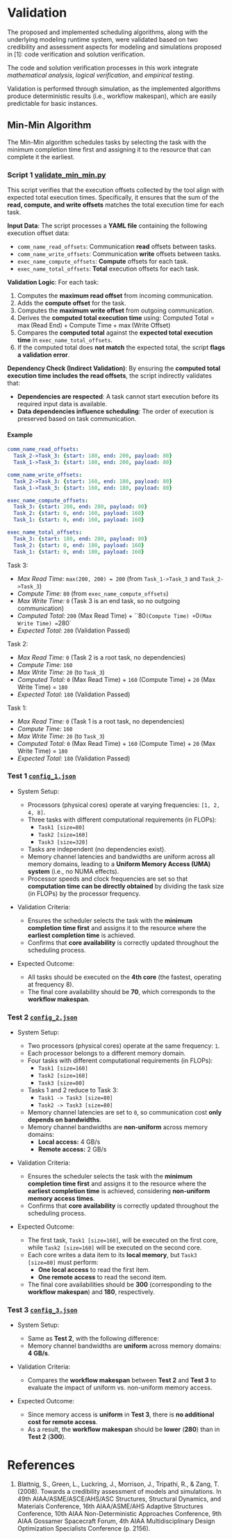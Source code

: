 # Validation

The proposed and implemented scheduling algorithms, along with the underlying modeling runtime system, were validated based on two credibility and assessment aspects for modeling and simulations proposed in [1]: code verification and solution verification.

The code and solution verification processes in this work integrate *mathematical analysis*, *logical verification*, and *empirical testing*.

Validation is performed through simulation, as the implemented algorithms produce deterministic results (i.e., workflow makespan), which are easily predictable for basic instances.

## Min-Min Algorithm 

The Min-Min algorithm schedules tasks by selecting the task with the minimum completion time first and assigning it to the resource that can complete it the earliest.

### Script 1 [validate_min_min.py](./validators/validate_min_min.py)

This script verifies that the execution offsets collected by the tool align with expected total execution times. Specifically, it ensures that the sum of the **read, compute, and write offsets** matches the total execution time for each task.  

**Input Data**: The script processes a **YAML file** containing the following execution offset data:  

- `comm_name_read_offsets`: Communication **read** offsets between tasks.  
- `comm_name_write_offsets`: Communication **write** offsets between tasks.  
- `exec_name_compute_offsets`: **Compute** offsets for each task.  
- `exec_name_total_offsets`: **Total** execution offsets for each task.  

**Validation Logic**: For each task:

1. Computes the **maximum read offset** from incoming communication.  
2. Adds the **compute offset** for the task.  
3. Computes the **maximum write offset** from outgoing communication.  
4. Derives the **computed total execution time** using: $\text{Computed Total} = \max(\text{Read End}) + \text{Compute Time} + \max(\text{Write Offset})$ 
5. Compares the **computed total** against the **expected total execution time** in `exec_name_total_offsets`.  
6. If the computed total does **not match** the expected total, the script **flags a validation error**.  

**Dependency Check (Indirect Validation)**: By ensuring the **computed total execution time includes the read offsets**, the script indirectly validates that:  
- **Dependencies are respected**: A task cannot start execution before its required input data is available.  
- **Data dependencies influence scheduling**: The order of execution is preserved based on task communication.  

#### Example

```yaml
comm_name_read_offsets:
  Task_2->Task_3: {start: 180, end: 200, payload: 80}
  Task_1->Task_3: {start: 180, end: 200, payload: 80}

comm_name_write_offsets:
  Task_2->Task_3: {start: 160, end: 180, payload: 80}
  Task_1->Task_3: {start: 160, end: 180, payload: 80}

exec_name_compute_offsets:
  Task_3: {start: 200, end: 280, payload: 80}
  Task_2: {start: 0, end: 160, payload: 160}
  Task_1: {start: 0, end: 160, payload: 160}

exec_name_total_offsets:
  Task_3: {start: 180, end: 280, payload: 80}
  Task_2: {start: 0, end: 180, payload: 160}
  Task_1: {start: 0, end: 180, payload: 160}
```

Task 3:
- *Max Read Time:* `max(200, 200) = 200` (from `Task_1->Task_3` and `Task_2->Task_3`)  
- *Compute Time:* `80` (from `exec_name_compute_offsets`)  
- *Max Write Time:* `0` (Task 3 is an end task, so no outgoing communication)  
- *Computed Total:* `200` (Max Read Time) + ``80` (Compute Time) + `0` (Max Write Time) = `280`
- *Expected Total:* `280` (Validation Passed)  

Task 2:
- *Max Read Time:* `0` (Task 2 is a root task, no dependencies)  
- *Compute Time:* `160`  
- *Max Write Time:* `20` (to `Task_3`)  
- *Computed Total:*  `0` (Max Read Time) + `160` (Compute Time) + `20` (Max Write Time) = `180`
- *Expected Total:* `180` (Validation Passed)  

Task 1:
- *Max Read Time:* `0` (Task 1 is a root task, no dependencies)  
- *Compute Time:* `160`  
- *Max Write Time:* `20` (to `Task_3`)  
- *Computed Total:*  `0` (Max Read Time) + `160` (Compute Time) + `20` (Max Write Time) = `180`
- *Expected Total:* `180` (Validation Passed)  

### Test 1 [`config_1.json`](./config/min_min_simulation/config_1.json)
   
* System Setup:  
  * Processors (physical cores) operate at varying frequencies: `[1, 2, 4, 8]`.  
  * Three tasks with different computational requirements (in FLOPs):  
    * `Task1 [size=80]`  
    * `Task2 [size=160]`  
    * `Task3 [size=320]`  
  * Tasks are independent (no dependencies exist).  
  * Memory channel latencies and bandwidths are uniform across all memory domains, leading to a **Uniform Memory Access (UMA) system** (i.e., no NUMA effects).  
  * Processor speeds and clock frequencies are set so that **computation time can be directly obtained** by dividing the task size (in FLOPs) by the processor frequency.  

* Validation Criteria:
  * Ensures the scheduler selects the task with the **minimum completion time first** and assigns it to the resource where the **earliest completion time** is achieved.  
  * Confirms that **core availability** is correctly updated throughout the scheduling process.  

* Expected Outcome: 
  * All tasks should be executed on the **4th core** (the fastest, operating at frequency 8).  
  * The final core availability should be **70**, which corresponds to the **workflow makespan**.

### Test 2 [`config_2.json`](./config/min_min_simulation/config_2.json)
 
* System Setup:  
  * Two processors (physical cores) operate at the same frequency: `1`.  
  * Each processor belongs to a different memory domain.  
  * Four tasks with different computational requirements (in FLOPs):  
    * `Task1 [size=160]`  
    * `Task2 [size=160]`  
    * `Task3 [size=80]`  
  * Tasks 1 and 2 reduce to Task 3:  
    * `Task1 -> Task3 [size=80]`  
    * `Task2 -> Task3 [size=80]`  
  * Memory channel latencies are set to `0`, so communication cost **only depends on bandwidths**.  
  * Memory channel bandwidths are **non-uniform** across memory domains:  
    * **Local access:** 4 GB/s  
    * **Remote access:** 2 GB/s  

* Validation Criteria:  
  * Ensures the scheduler selects the task with the **minimum completion time first** and assigns it to the resource where the **earliest completion time** is achieved, considering **non-uniform memory access times**.  
  * Confirms that **core availability** is correctly updated throughout the scheduling process.  

* Expected Outcome: 
  * The first task, `Task1 [size=160]`, will be executed on the first core, while `Task2 [size=160]` will be executed on the second core.  
  * Each core writes a data item to its **local memory**, but `Task3 [size=80]` must perform:  
    * **One local access** to read the first item.  
    * **One remote access** to read the second item.  
  * The final core availabilities should be **300** (corresponding to the **workflow makespan**) and **180**, respectively.

### Test 3 [`config_3.json`](./config/min_min_simulation/config_3.json)
   
* System Setup:  
  * Same as **Test 2**, with the following difference:  
  * Memory channel bandwidths are **uniform** across memory domains: **4 GB/s**.  

* Validation Criteria:
  * Compares the **workflow makespan** between **Test 2** and **Test 3** to evaluate the impact of uniform vs. non-uniform memory access.  

* Expected Outcome:  
  * Since memory access is **uniform** in **Test 3**, there is **no additional cost for remote access**.  
  * As a result, the **workflow makespan** should be **lower** (**280**) than in **Test 2** (**300**).

# References

1. Blattnig, S., Green, L., Luckring, J., Morrison, J., Tripathi, R., & Zang, T. (2008). Towards a credibility assessment of models and simulations. In 49th AIAA/ASME/ASCE/AHS/ASC Structures, Structural Dynamics, and Materials Conference, 16th AIAA/ASME/AHS Adaptive Structures Conference, 10th AIAA Non-Deterministic Approaches Conference, 9th AIAA Gossamer Spacecraft Forum, 4th AIAA Multidisciplinary Design Optimization Specialists Conference (p. 2156).
